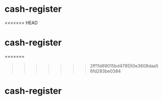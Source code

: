 # cash-register
<<<<<<< HEAD
# cash-register
=======
>>>>>>> 2ff11d69015bd479550e3608daa56fd283be0384
# cash-register
